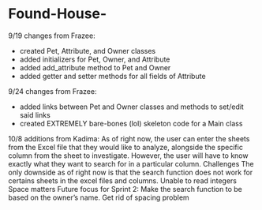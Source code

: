 # Found-House-

9/19 changes from Frazee:
- created Pet, Attribute, and Owner classes
- added initializers for Pet, Owner, and Attribute
- added add_attribute method to Pet and Owner
- added getter and setter methods for all fields of Attribute

9/24 changes from Frazee:
- added links between Pet and Owner classes and methods to set/edit said links
- created EXTREMELY bare-bones (lol) skeleton code for a Main class

10/8 additions from Kadima:
As of right now, the user can enter the sheets from the Excel file that they would like to analyze, alongside the specific column from the sheet to investigate. However, the user will have to know exactly what they want to search for in a particular column. 
Challenges
The only downside as of right now is that the search function  does not work for certains sheets in the excel files and columns.
Unable to read integers
Space matters
Future focus for Sprint 2:
Make the search function to be based on the owner’s name.
Get rid of spacing problem
